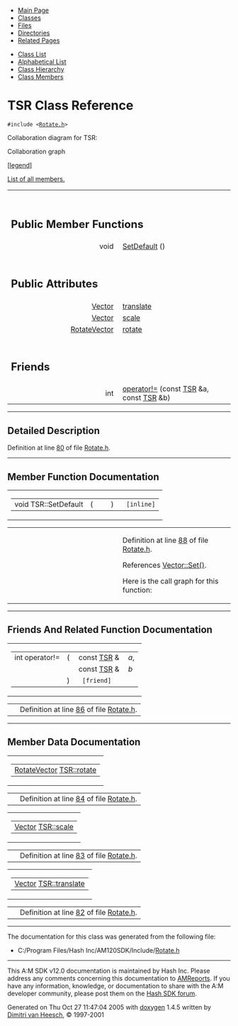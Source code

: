 <div class="tabs">

- [Main Page](index.md)
- <span id="current">[Classes](annotated.md)</span>
- [Files](files.md)
- [Directories](dirs.md)
- [Related Pages](pages.md)

</div>

<div class="tabs">

- [Class List](annotated.md)
- [Alphabetical List](classes.md)
- [Class Hierarchy](hierarchy.md)
- [Class Members](functions.md)

</div>

# TSR Class Reference

`#include <`<a href="Rotate_8h-source.md" class="el"><code>Rotate.h</code></a>`>`

Collaboration diagram for TSR:

<span class="image placeholder" original-image-src="classTSR__coll__graph.gif" original-image-title="" border="0" usemap="#TSR__coll__map">Collaboration graph</span>

\[[legend](graph_legend.md)\]

[List of all members.](classTSR-members.md)

<table data-border="0" data-cellpadding="0" data-cellspacing="0">
<colgroup>
<col style="width: 50%" />
<col style="width: 50%" />
</colgroup>
<tbody>
<tr>
<td></td>
<td></td>
</tr>
<tr>
<td colspan="2"><br />
&#10;<h2 id="public-member-functions">Public Member Functions</h2></td>
</tr>
<tr>
<td class="memItemLeft" style="text-align: right;" data-nowrap="" data-valign="top">void </td>
<td class="memItemRight" data-valign="bottom"><a href="classTSR.md#76778c3a6f621cd10d92dc726bad0084" class="el">SetDefault</a> ()</td>
</tr>
<tr>
<td colspan="2"><br />
&#10;<h2 id="public-attributes">Public Attributes</h2></td>
</tr>
<tr>
<td class="memItemLeft" style="text-align: right;" data-nowrap="" data-valign="top"><a href="classVector.md" class="el">Vector</a> </td>
<td class="memItemRight" data-valign="bottom"><a href="classTSR.md#fc46e26a907870744758b76166150f62" class="el">translate</a></td>
</tr>
<tr>
<td class="memItemLeft" style="text-align: right;" data-nowrap="" data-valign="top"><a href="classVector.md" class="el">Vector</a> </td>
<td class="memItemRight" data-valign="bottom"><a href="classTSR.md#0cb47aeb6e5f9323f0969e628c4e59f5" class="el">scale</a></td>
</tr>
<tr>
<td class="memItemLeft" style="text-align: right;" data-nowrap="" data-valign="top"><a href="classRotateVector.md" class="el">RotateVector</a> </td>
<td class="memItemRight" data-valign="bottom"><a href="classTSR.md#6f8c8a49f740bca52653317a42933f8c" class="el">rotate</a></td>
</tr>
<tr>
<td colspan="2"><br />
&#10;<h2 id="friends">Friends</h2></td>
</tr>
<tr>
<td class="memItemLeft" style="text-align: right;" data-nowrap="" data-valign="top">int </td>
<td class="memItemRight" data-valign="bottom"><a href="classTSR.md#e45dbf6bb333be620e633d2f32f6a8fe" class="el">operator!=</a> (const <a href="classTSR.md" class="el">TSR</a> &amp;a, const <a href="classTSR.md" class="el">TSR</a> &amp;b)</td>
</tr>
</tbody>
</table>

------------------------------------------------------------------------

<span id="_details"></span>

## Detailed Description

Definition at line <a href="Rotate_8h-source.md#l00080" class="el">80</a> of file <a href="Rotate_8h-source.md" class="el">Rotate.h</a>.

------------------------------------------------------------------------

## Member Function Documentation

<span id="76778c3a6f621cd10d92dc726bad0084" class="anchor"></span>

<table class="mdTable" data-cellpadding="2" data-cellspacing="0">
<colgroup>
<col style="width: 100%" />
</colgroup>
<tbody>
<tr>
<td class="mdRow"><table data-cellpadding="0" data-cellspacing="0" data-border="0">
<tbody>
<tr>
<td class="md" data-nowrap="" data-valign="top">void TSR::SetDefault</td>
<td class="md" data-valign="top">( </td>
<td class="mdname1" data-valign="top" data-nowrap=""></td>
<td class="md" data-valign="top"> ) </td>
<td class="md" data-nowrap=""><code> [inline]</code></td>
</tr>
</tbody>
</table></td>
</tr>
</tbody>
</table>

<table data-cellspacing="5" data-cellpadding="0" data-border="0">
<colgroup>
<col style="width: 50%" />
<col style="width: 50%" />
</colgroup>
<tbody>
<tr>
<td> </td>
<td><p>Definition at line <a href="Rotate_8h-source.md#l00088" class="el">88</a> of file <a href="Rotate_8h-source.md" class="el">Rotate.h</a>.</p>
<p>References <a href="Vector_8h-source.md#l00298" class="el">Vector::Set()</a>.</p>
<p>Here is the call graph for this function:</p>
<span class="image placeholder" data-original-image-src="classTSR_76778c3a6f621cd10d92dc726bad0084_cgraph.gif" data-original-image-title="" data-border="0" usemap="#classTSR_76778c3a6f621cd10d92dc726bad0084_cgraph_map"></span></td>
</tr>
</tbody>
</table>

------------------------------------------------------------------------

## Friends And Related Function Documentation

<span id="e45dbf6bb333be620e633d2f32f6a8fe" class="anchor"></span>

<table class="mdTable" data-cellpadding="2" data-cellspacing="0">
<colgroup>
<col style="width: 100%" />
</colgroup>
<tbody>
<tr>
<td class="mdRow"><table data-cellpadding="0" data-cellspacing="0" data-border="0">
<tbody>
<tr>
<td class="md" data-nowrap="" data-valign="top">int operator!=</td>
<td class="md" data-valign="top">( </td>
<td class="md" data-nowrap="" data-valign="top">const <a href="classTSR.md" class="el">TSR</a> &amp; </td>
<td class="mdname" data-nowrap=""><em>a</em>,</td>
</tr>
<tr>
<td class="md" style="text-align: right;" data-nowrap=""></td>
<td class="md"></td>
<td class="md" data-nowrap="">const <a href="classTSR.md" class="el">TSR</a> &amp; </td>
<td class="mdname" data-nowrap=""><em>b</em></td>
</tr>
<tr>
<td class="md"></td>
<td class="md">) </td>
<td colspan="2" class="md"><code> [friend]</code></td>
</tr>
</tbody>
</table></td>
</tr>
</tbody>
</table>

|  |  |
|----|----|
|   | Definition at line <a href="Rotate_8h-source.md#l00086" class="el">86</a> of file <a href="Rotate_8h-source.md" class="el">Rotate.h</a>. |

------------------------------------------------------------------------

## Member Data Documentation

<span id="6f8c8a49f740bca52653317a42933f8c" class="anchor"></span>

<table class="mdTable" data-cellpadding="2" data-cellspacing="0">
<colgroup>
<col style="width: 100%" />
</colgroup>
<tbody>
<tr>
<td class="mdRow"><table data-cellpadding="0" data-cellspacing="0" data-border="0">
<tbody>
<tr>
<td class="md" data-nowrap="" data-valign="top"><a href="classRotateVector.md" class="el">RotateVector</a> <a href="classTSR.md#6f8c8a49f740bca52653317a42933f8c" class="el">TSR::rotate</a></td>
</tr>
</tbody>
</table></td>
</tr>
</tbody>
</table>

|  |  |
|----|----|
|   | Definition at line <a href="Rotate_8h-source.md#l00084" class="el">84</a> of file <a href="Rotate_8h-source.md" class="el">Rotate.h</a>. |

<span id="0cb47aeb6e5f9323f0969e628c4e59f5" class="anchor"></span>

<table class="mdTable" data-cellpadding="2" data-cellspacing="0">
<colgroup>
<col style="width: 100%" />
</colgroup>
<tbody>
<tr>
<td class="mdRow"><table data-cellpadding="0" data-cellspacing="0" data-border="0">
<tbody>
<tr>
<td class="md" data-nowrap="" data-valign="top"><a href="classVector.md" class="el">Vector</a> <a href="classTSR.md#0cb47aeb6e5f9323f0969e628c4e59f5" class="el">TSR::scale</a></td>
</tr>
</tbody>
</table></td>
</tr>
</tbody>
</table>

|  |  |
|----|----|
|   | Definition at line <a href="Rotate_8h-source.md#l00083" class="el">83</a> of file <a href="Rotate_8h-source.md" class="el">Rotate.h</a>. |

<span id="fc46e26a907870744758b76166150f62" class="anchor"></span>

<table class="mdTable" data-cellpadding="2" data-cellspacing="0">
<colgroup>
<col style="width: 100%" />
</colgroup>
<tbody>
<tr>
<td class="mdRow"><table data-cellpadding="0" data-cellspacing="0" data-border="0">
<tbody>
<tr>
<td class="md" data-nowrap="" data-valign="top"><a href="classVector.md" class="el">Vector</a> <a href="classTSR.md#fc46e26a907870744758b76166150f62" class="el">TSR::translate</a></td>
</tr>
</tbody>
</table></td>
</tr>
</tbody>
</table>

|  |  |
|----|----|
|   | Definition at line <a href="Rotate_8h-source.md#l00082" class="el">82</a> of file <a href="Rotate_8h-source.md" class="el">Rotate.h</a>. |

------------------------------------------------------------------------

The documentation for this class was generated from the following file:

- C:/Program Files/Hash Inc/AM120SDK/Include/<a href="Rotate_8h-source.md" class="el">Rotate.h</a>

------------------------------------------------------------------------

<span class="small">This A:M SDK v12.0 documentation is maintained by Hash Inc. Please address any comments concerning this documentation to [AMReports](http://www.hash.com/reports). If you have any information, knowledge, or documentation to share with the A:M developer community, please post them on the [Hash SDK forum](http://www.hash.com/forums/index.php?showforum=11).</span>

Generated on Thu Oct 27 11:47:04 2005 with [<span class="image placeholder" original-image-src="doxygen.png" original-image-title="" height="45" width="100" align="middle" border="0">doxygen</span>](http://www.doxygen.org/index.html) 1.4.5 written by [Dimitri van Heesch](mailto:dimitri@stack.nl), © 1997-2001
